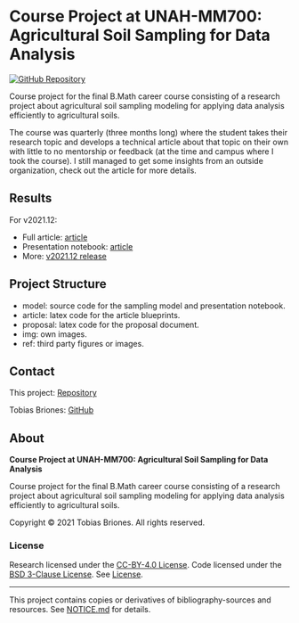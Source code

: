 # Course Project at UNAH-MM700: Agricultural Soil Sampling for Data Analysis

[![GitHub Repository](https://raw.githubusercontent.com/tobiasbriones/general-images/main/example-projects/badges/ep-gh-repo-badge.svg)](https://github.com/tobiasbriones/cp-unah-mm700-agricultural-soil-sampling-for-data-analysis)

Course project for the final B.Math career course consisting of a research
project about agricultural soil sampling modeling for applying data analysis
efficiently to agricultural soils.

The course was quarterly (three months long) where the student takes their
research topic and develops a technical article about that topic on their own
with little to no mentorship or feedback (at the time and campus where I took
the course). I still managed to get some insights from an outside organization,
check out the article for more details.

## Results

For v2021.12:

- Full article: [article](https://github.com/tobiasbriones/cp-unah-mm700-agricultural-soil-sampling-for-data-analysis/releases/download/2021.12/research-2021.12.pdf)
- Presentation notebook: [article](https://github.com/tobiasbriones/cp-unah-mm700-agricultural-soil-sampling-for-data-analysis/releases/download/2021.12/process-2021.12.pdf)
- More: [v2021.12 release](https://github.com/tobiasbriones/cp-unah-mm700-agricultural-soil-sampling-for-data-analysis/releases/tag/2021.12)

## Project Structure

- model: source code for the sampling model and presentation notebook.
- article: latex code for the article blueprints.
- proposal: latex code for the proposal document.
- img: own images.
- ref: third party figures or images.

## Contact

This project:
[Repository](https://github.com/tobiasbriones/cp-unah-mm700-agricultural-soil-sampling-for-data-analysis)

Tobias Briones: [GitHub](https://github.com/tobiasbriones)

## About

**Course Project at UNAH-MM700: Agricultural Soil Sampling for Data Analysis**

Course project for the final B.Math career course consisting of a research
project about agricultural soil sampling modeling for applying data analysis
efficiently to agricultural soils.

Copyright © 2021 Tobias Briones. All rights reserved.

### License

Research licensed under the [CC-BY-4.0 License](./LICENSE-CC). Code licensed
under the [BSD 3-Clause License](./LICENSE-BSD). See [License](./LICENSE.md).

---

This project contains copies or derivatives of bibliography-sources and
resources. See [NOTICE.md](./NOTICE.md) for details.
